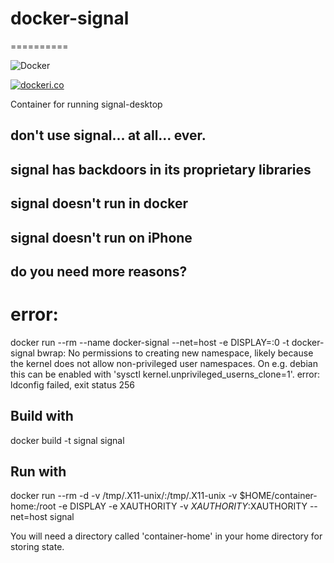 # docker-signal
==========

![Docker](https://github.com/InnovAnon-Inc/docker-signal/workflows/Docker/badge.svg)

[![dockeri.co](https://dockeri.co/image/innovanon/docker-signal)](https://hub.docker.com/r/innovanon/docker-signal/)

Container for running signal-desktop

## don't use signal... at all... ever.
## signal has backdoors in its proprietary libraries
## signal doesn't run in docker
## signal doesn't run on iPhone
## do you need more reasons?

# error:
docker run --rm --name docker-signal --net=host -e DISPLAY=:0 -t docker-signal
bwrap: No permissions to creating new namespace, likely because the kernel does not allow non-privileged user namespaces. On e.g. debian this can be enabled with 'sysctl kernel.unprivileged_userns_clone=1'.
error: ldconfig failed, exit status 256

## Build with
docker build -t signal signal

## Run with
docker run --rm -d -v /tmp/.X11-unix/:/tmp/.X11-unix -v $HOME/container-home:/root -e DISPLAY -e XAUTHORITY -v $XAUTHORITY:$XAUTHORITY --net=host signal

You will need a directory called 'container-home' in your home directory
for storing state.
